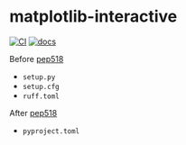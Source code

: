 # matplotlib-interactive

[![CI](https://github.com/yu9824/chemical-viewer/actions/workflows/CI.yaml/badge.svg)](https://github.com/yu9824/chemical-viewer/actions/workflows/CI.yaml)
[![docs](https://github.com/yu9824/chemical-viewer/actions/workflows/docs.yaml/badge.svg)](https://github.com/yu9824/chemical-viewer/actions/workflows/docs.yaml)
<!--
[![python_badge](https://img.shields.io/pypi/pyversions/chemical-viewer)](https://pypi.org/project/chemical-viewer/)
[![license_badge](https://img.shields.io/pypi/l/chemical-viewer)](https://pypi.org/project/chemical-viewer/)
[![PyPI version](https://badge.fury.io/py/chemical-viewer.svg)](https://pypi.org/project/chemical-viewer/)
[![Downloads](https://static.pepy.tech/badge/chemical-viewer)](https://pepy.tech/project/chemical-viewer)

[![Conda Version](https://img.shields.io/conda/vn/conda-forge/chemical-viewer.svg)](https://anaconda.org/conda-forge/chemical-viewer)
[![Conda Platforms](https://img.shields.io/conda/pn/conda-forge/chemical-viewer.svg)](https://anaconda.org/conda-forge/chemical-viewer)
-->

Before [pep518](https://peps.python.org/pep-0518/)
- `setup.py`
- `setup.cfg`
- `ruff.toml`

After [pep518](https://peps.python.org/pep-0518/)
- `pyproject.toml`
